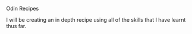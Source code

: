 Odin Recipes

I will be creating an in depth recipe using all of the skills that I have learnt thus far.